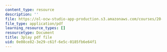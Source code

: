 ```yaml
---
content_type: resource
description: ''
file: https://ol-ocw-studio-app-production.s3.amazonaws.com/courses/20-219-becoming-the-next-bill-nye-writing-and-hosting-the-educational-show-january-iap-2015/0e08ce823e29c61f6e5c0185fb6e64f1_2nSxmWTdDU4.pdf
file_type: application/pdf
learning_resource_types: []
resourcetype: Document
title: 3play pdf file
uid: 0e08ce82-3e29-c61f-6e5c-0185fb6e64f1
---
```

